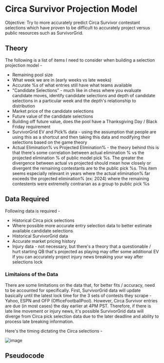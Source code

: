 # Circa Survivor Projection Model

Objective: Try to more accurately predict Circa Survivor contestant selections which have proven to be difficult to accurately project versus public resources such as SurvivorGrid.

## Theory

The following is a list of items I need to consider when building a selection projection model -
- Remaining pool size
- What week we are in (early weeks vs late weeks)
- Accurate %s of what entries still have what teams available
- "Candidate Selections" - much like in chess where you evaluate candidate moves, identify candidate selections and depth of candidate selections in a particular week and the depth's relationship to distribution
- Market price of the candidate selections
- Future value of the candidate selections
- Building off future value, does the pool have a Thanksgiving Day / Black Friday requirement
- SurvivorGrid EV and Pick% data - using the assumption that people are using this as a shortcut and then taking this data and modifying their selections based on the game theory
- Actual Elimination% vs Projected Elimination% - the theory behind this is that there's some correlation between actual elimination % vs the projected elimination % of public model pick %s. The greater the divergence between actual vs projected should mean how closely or divergent the remaining contestants are to the public pick %s. This item seems especially relevant in years where the actual elimination% far exceeds the projected elimination% (ex: 2024) where the remaining contestents were extremelly contrarian as a group to public pick %s

## Data Required

Following data is required - 
- Historical Circa pick selections
- Where possible more accurate entry selection data to better estimate available candidate selections
- Historical SurvivorGrid data
- Accurate market pricing history
- Injury data - not necessary, but there's a theory that a questionable / hurt starting QB that's projected as playing may offer some additional EV if you can accurately project injury news breaking your way after selections lock

### Limitaions of the Data

There are some limitations on the data that, for better fits / accuracy, need to be accounted for specifically. First, SurvivorGrid data will update basically until the latest lock time for the 3 sets of contests they scrape - Yahoo, ESPN and OFP (OfficeFootballPool). However, Circa Survivor entries are due (in most cases) the day earlier at 4PM PST. Therefore, if there is late line movement or injury news, it's possible SurvivorGrid data will diverge from Circa pick selection data due to the later deadline and ability to process late breaking information.

Here's the timing dictating the Circa selections - 

![image](https://github.com/user-attachments/assets/bc49459b-97b5-4d33-adf5-9a69d555a84c)

## Pseudocode
